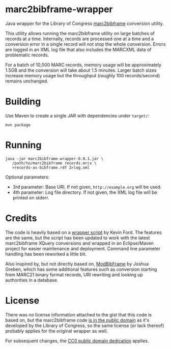 # marc2bibframe-wrapper
Java wrapper for the Library of Congress [marc2bibframe](https://github.com/lcnetdev/marc2bibframe) conversion utility.

This utility allows running the marc2bibframe utility on large batches of records at a time. Internally, records are processed one at a time and a conversion error in a single record will not stop the whole conversion. Errors are logged in an XML log file that also includes the MARCXML data of problematic records.

For a batch of 10,000 MARC records, memory usage will be approximately 1.5GB and the conversion will take about 1.5 minutes. Larger batch sizes increase memory usage but the throughput (roughly 100 records/second) remains unchanged.

# Building

Use Maven to create a single JAR with dependencies under `target/`:

    mvn package

# Running

    java -jar marc2bibframe-wrapper-0.0.1.jar \
       /path/to/marc2bibframe records.mrcx \ 
       >records-as-bibframe.rdf 2>log.xml

Optional parameters:
* 3rd parameter: Base URI. If not given, `http://example.org` will be used.
* 4th parameter: Log file directory. If not given, the XML log file will be printed on stderr.

# Credits

The code is heavily based on a [wrapper script](https://gist.github.com/kefo/10416746) by Kevin Ford. The features are the same, but the script has been updated to work with the latest marc2bibframe XQuery conversions and wrapped in an Eclipse/Maven project for easier maintenance and deployment. Command line parameter handling has been reworked a little bit.

Also inspired by, but not directly based on, [ModBibFrame](https://github.com/jgreben/ModBibFrame) by Joshua Greben, which has some additional features such as conversion starting from MARC21 binary format records, URI rewriting and looking up authorities in a database.

# License

There was no license information attached to the gist that this code is based on, but the marc2bibframe code [is in the public domain](https://github.com/lcnetdev/marc2bibframe/blob/master/LICENSE.txt) as it's developed by the Library of Congress, so the same license (or lack thereof) probably applies for the original wrapper as well.

For subsequent changes, the [CC0 public domain dedication](https://creativecommons.org/publicdomain/zero/1.0/) applies.
